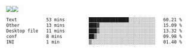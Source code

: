<div style="display: flex; flex-direction: row;">
<img style="height: auto; width: auto;" class="img" src="https://raw.githubusercontent.com/blazepp/github-stats/master/generated/overview.svg#gh-dark-mode-only" />
<img style="height: auto; width: auto;" class="img" src="https://raw.githubusercontent.com/blazepp/github-stats/master/generated/languages.svg#gh-dark-mode-only" />
</div>

<div style="display: flex; flex-direction: row;">
<!--START_SECTION:waka-->

```txt
Text           53 mins         ███████████████░░░░░░░░░░   60.21 %
Other          13 mins         ███▓░░░░░░░░░░░░░░░░░░░░░   15.09 %
Desktop file   11 mins         ███▒░░░░░░░░░░░░░░░░░░░░░   13.32 %
conf           8 mins          ██▒░░░░░░░░░░░░░░░░░░░░░░   09.98 %
INI            1 min           ▒░░░░░░░░░░░░░░░░░░░░░░░░   01.40 %
```

<!--END_SECTION:waka-->
</div>
